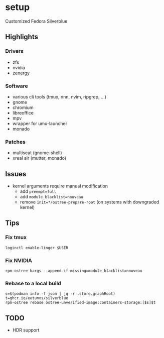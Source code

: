 setup
=====
Customized Fedora Silverblue


Highlights
----------
### Drivers
- zfs
- nvidia
- zenergy

### Software
- various cli tools (tmux, nnn, nvim, ripgrep, ...)
- gnome
- chromium
- libreoffice
- mpv
- wrapper for umu-launcher
- monado

### Patches
- multiseat (gnome-shell)
- xreal air (mutter, monado)


Issues
------
- kernel arguments require manual modification
  - add `preempt=full`
  - add `module_blacklist=nouveau`
  - remove `init=*/ostree-prepare-root` (on systems with downgraded kernel)


Tips
----
### Fix tmux
```
loginctl enable-linger $USER
```

### Fix NVIDIA
```
rpm-ostree kargs --append-if-missing=module_blacklist=nouveau
```

### Rebase to a local build
```
s=$(podman info -f json | jq -r .store.graphRoot)
t=ghcr.io/eetumos/silverblue
rpm-ostree rebase ostree-unverified-image:containers-storage:[$s]$t
```


TODO
----
- HDR support
